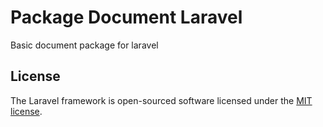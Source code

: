 # Package Document Laravel

Basic document package for laravel

## License

The Laravel framework is open-sourced software licensed under the [MIT license](https://opensource.org/licenses/MIT).
